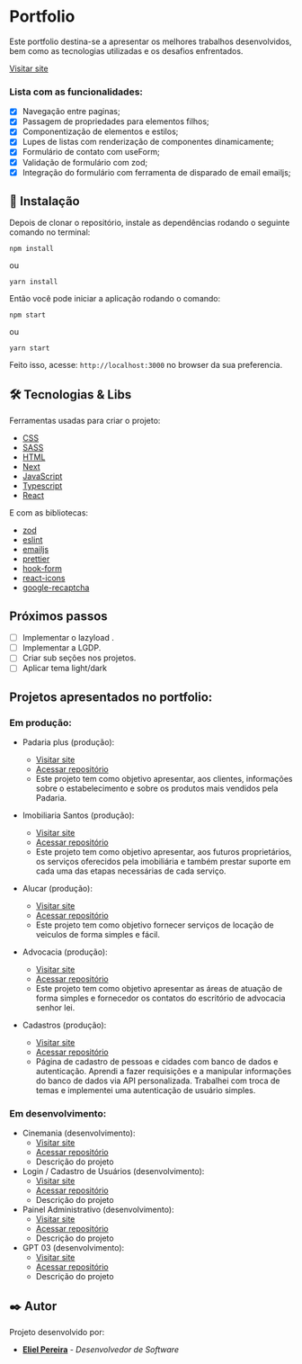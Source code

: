 # Portfolio

Este portfolio destina-se a apresentar os melhores trabalhos desenvolvidos, bem como as tecnologias utilizadas e os desafios enfrentados.

[Visitar site](https://hydrahtec.com/portfolio/)

### Lista com as funcionalidades:

- [x] Navegação entre paginas;
- [x] Passagem de propriedades para elementos filhos;
- [x] Componentização de elementos e estilos;
- [x] Lupes de listas com renderização de componentes dinamicamente;
- [x] Formulário de contato com useForm;
- [x] Validação de formulário com zod;
- [x] Integração do formulário com ferramenta de disparado de email emailjs;

## 🔧 Instalação

Depois de clonar o repositório, instale as dependências rodando o seguinte comando no terminal:

```
npm install
```

ou

```
yarn install
```

Então você pode iniciar a aplicação rodando o comando:

```
npm start
```

ou

```
yarn start
```

Feito isso, acesse: `http://localhost:3000` no browser da sua preferencia.

## 🛠️ Tecnologias & Libs

Ferramentas usadas para criar o projeto:

- [CSS](https://developer.mozilla.org/pt-BR/docs/Web/CSS)
- [SASS](https://sass-lang.com/)
- [HTML](https://developer.mozilla.org/pt-BR/docs/Web/HTML)
- [Next](https://nextjs.org/)
- [JavaScript](https://developer.mozilla.org/pt-BR/docs/Web/JavaScript)
- [Typescript](https://www.typescriptlang.org/)
- [React](https://reactjs.org/)

E com as bibliotecas:

- [zod](https://zod.dev/)
- [eslint](https://eslint.org/)
- [emailjs](https://www.emailjs.com/)
- [prettier](https://prettier.io/)
- [hook-form](https://www.react-hook-form.com/)
- [react-icons](https://react-icons.github.io/react-icons/)
- [google-recaptcha](https://www.google.com/recaptcha/about/)

## Próximos passos

- [ ] Implementar o lazyload .
- [ ] Implementar a LGDP.
- [ ] Criar sub seções nos projetos.
- [ ] Aplicar tema light/dark

## Projetos apresentados no portfolio:

### Em produção:

- Padaria plus (produção):

  - [Visitar site](https://hydrahtec.com/padaria-plus/)
  - [Acessar repositório](https://github.com/hydrahtec/devmedia_curso/tree/main/html/projetos%20html/padaria%20plus)
  - Este projeto tem como objetivo apresentar, aos clientes, informações sobre o estabelecimento e sobre os produtos mais vendidos pela Padaria.

- Imobiliaria Santos (produção):

  - [Visitar site](https://hydrahtec.com/imobiliaria-santos/)
  - [Acessar repositório](https://github.com/hydrahtec/devmedia_curso/tree/main/html/projetos%20html/imobiliaria-santos)
  - Este projeto tem como objetivo apresentar, aos futuros proprietários, os serviços oferecidos pela imobiliária e também prestar suporte em cada uma das etapas necessárias de cada serviço.

- Alucar (produção):

  - [Visitar site](https://hydrahtec.com/alucar/)
  - [Acessar repositório](https://github.com/hydrahtec/devmedia_curso/tree/main/html/teste/Alucar)
  - Este projeto tem como objetivo fornecer serviços de locação de veiculos de forma simples e fácil.

- Advocacia (produção):

  - [Visitar site](https://hydrahtec.com/advocacia/)
  - [Acessar repositório](https://github.com/hydrahtec/devmedia_curso/tree/main/html/projetos%20css/advocacia)
  - Este projeto tem como objetivo apresentar as áreas de atuação de forma simples e fornecedor os contatos do escritório de advocacia senhor lei.

- Cadastros (produção):

  - [Visitar site](https://cadastro-kohl.vercel.app/)
  - [Acessar repositório](https://github.com/hydrahtec/Projetos/tree/main/cadastros)
  - Página de cadastro de pessoas e cidades com banco de dados e autenticação. Aprendi a fazer requisições e a manipular informações do banco de dados via API personalizada. Trabalhei com troca de temas e implementei uma autenticação de usuário simples.

### Em desenvolvimento:

- Cinemania (desenvolvimento):
  - [Visitar site]()
  - [Acessar repositório]()
  - Descrição do projeto
- Login / Cadastro de Usuários (desenvolvimento):
  - [Visitar site]()
  - [Acessar repositório]()
  - Descrição do projeto
- Painel Administrativo (desenvolvimento):
  - [Visitar site]()
  - [Acessar repositório]()
  - Descrição do projeto
- GPT 03 (desenvolvimento):
  - [Visitar site]()
  - [Acessar repositório]()
  - Descrição do projeto

## ✒️ Autor

Projeto desenvolvido por:

- **[Eliel Pereira](https://github.com/hydrahtec)** - _Desenvolvedor de Software_
